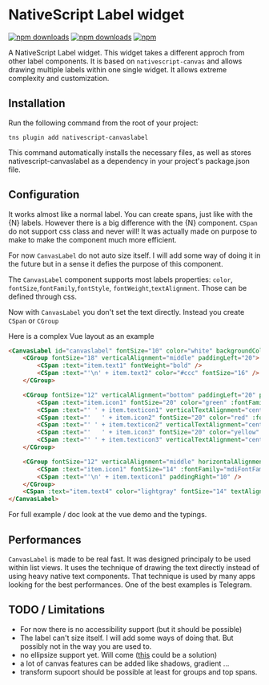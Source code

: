 # NativeScript Label widget
[![npm downloads](https://img.shields.io/npm/dm/nativescript-canvaslabel.svg)](https://www.npmjs.com/package/nativescript-canvaslabel)
[![npm downloads](https://img.shields.io/npm/dt/nativescript-canvaslabel.svg)](https://www.npmjs.com/package/nativescript-canvaslabel)
[![npm](https://img.shields.io/npm/v/nativescript-canvaslabel.svg)](https://www.npmjs.com/package/nativescript-canvaslabel)

A NativeScript Label widget. This widget takes a different approch from other label components. It is based on `nativescript-canvas` and allows drawing
multiple labels within one single widget.
It allows extreme complexity and customization.

## Installation
Run the following command from the root of your project:

`tns plugin add nativescript-canvaslabel`

This command automatically installs the necessary files, as well as stores nativescript-canvaslabel as a dependency in your project's package.json file.

## Configuration
It works almost like a normal label.
You can create spans, just like with the {N} labels. However there is a big difference with the {N} component.
`CSpan` do not support css class and never will! It was actually made on purpose to make to make the component much more efficient.

For now `CanvasLabel` do not auto size itself. I will add some way of doing it in the future but in a sense it defies the purpose of this component.

The `CanvasLabel` component supports most labels properties:
`color`, `fontSize`,`fontFamily`,`fontStyle`, `fontWeight`,`textAlignment`. Those can be defined through css.

Now with `CanvasLabel` you don't set the text directly. Instead you create `CSpan` or `CGroup`

Here is a complex Vue layout as an example
```html
<CanvasLabel id="canvaslabel" fontSize="10" color="white" backgroundColor="darkgray">
    <CGroup fontSize="18" verticalAlignment="middle" paddingLeft="20">
        <CSpan :text="item.text1" fontWeight="bold" />
        <CSpan :text="'\n' + item.text2" color="#ccc" fontSize="16" />
    </CGroup>

    <CGroup fontSize="12" verticalAlignment="bottom" paddingLeft="20" paddingBottom="1">
        <CSpan :text="item.icon1" fontSize="20" color="green" :fontFamily="mdiFontFamily" />
        <CSpan :text="' ' + item.texticon1" verticalTextAlignment="center" />
        <CSpan :text="'   ' + item.icon2" fontSize="20" color="red" :fontFamily="mdiFontFamily" />
        <CSpan :text="' ' + item.texticon2" verticalTextAlignment="center" />
        <CSpan :text="'   ' + item.icon3" fontSize="20" color="yellow" :fontFamily="mdiFontFamily" />
        <CSpan :text="' ' + item.texticon3" verticalTextAlignment="center" />
    </CGroup>

    <CGroup fontSize="12" verticalAlignment="middle" horizontalAlignment="center" textAlignment="right" paddingRight="20" color="brown" width="60">
        <CSpan :text="item.icon1" fontSize="14" :fontFamily="mdiFontFamily" />
        <CSpan :text="'\n' + item.texticon1" paddingRight="10" />
    </CGroup>
    <CSpan :text="item.text4" color="lightgray" fontSize="14" textAlignment="right" paddingRight="20" paddingTop="4" />
</CanvasLabel>
```

For full example / doc look at the vue demo and the typings.

## Performances

`CanvasLabel` is made to be real fast. It was designed principaly to be used within list views. It uses the technique of drawing the text directly instead of using heavy native text components.
That technique is used by many apps looking for the best performances. One of the best examples is Telegram.

## TODO / Limitations

* For now there is no accessibility support (but it should be possible)
* The label can't size itself. I will add some ways of doing that. But possibly not in the way you are used to.
* no ellipsize support yet. Will come ([this](https://github.com/lsjwzh/FastTextView/blob/5e440575539ab1f470d853b1e7462fe0251eb869/widget.FastTextView/src/main/java/android/text/EllipsisSpannedContainer.java) could be a solution)
* a lot of canvas features can be added like shadows, gradient ...
* transform supoort should be possible at least for groups and top spans.